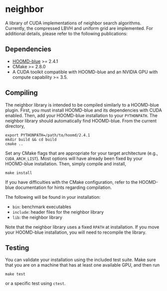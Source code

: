 # neighbor

A library of CUDA implementations of neighbor search algorithms.
Currently, the compressed LBVH and uniform grid are implemented.
For additional details, please refer to the following publications:

## Dependencies

* [HOOMD-blue](http://bitbucket.org/glotzer/hoomd-blue) >= 2.4.1
* CMake >= 2.8.0
* A CUDA toolkit compatible with HOOMD-blue and an NVIDIA GPU with
  compute capability >= 3.5.

## Compiling

The neighbor library is intended to be compiled similarly to a HOOMD-blue
plugin. First, you must install HOOMD-blue and its dependencies with CUDA
enabled. Then, add your HOOMD-blue installation to your `PYTHONPATH`.
The neighbor library should automatically find HOOMD-blue. From the current
directory,
```
export PYTHONPATH=/path/to/hoomd/2.4.1
mkdir build && cd build
cmake ..
```
Set any CMake flags that are appropriate for your target architecture
(e.g., `CUDA_ARCH_LIST`). Most options will have already been fixed by
your HOOMD-blue installation. Then, simply compile and install,
```
make install
```
If you have difficulties with the CMake configuration, refer to the HOOMD-blue
documentation for hints regarding compilation.

The following will be found in your installation:

* `bin`: benchmark executables
* `include`: header files for the neighbor library
* `lib`: the neighbor library

Note that the neighbor library uses a fixed `RPATH` at installation.
If you move your HOOMD-blue installation, you will need to recompile
the library.

## Testing

You can validate your installation using the included test suite.
Make sure that you are on a machine that has at least one available GPU,
and then run
```
make test
```
or a specific test using `ctest`.
